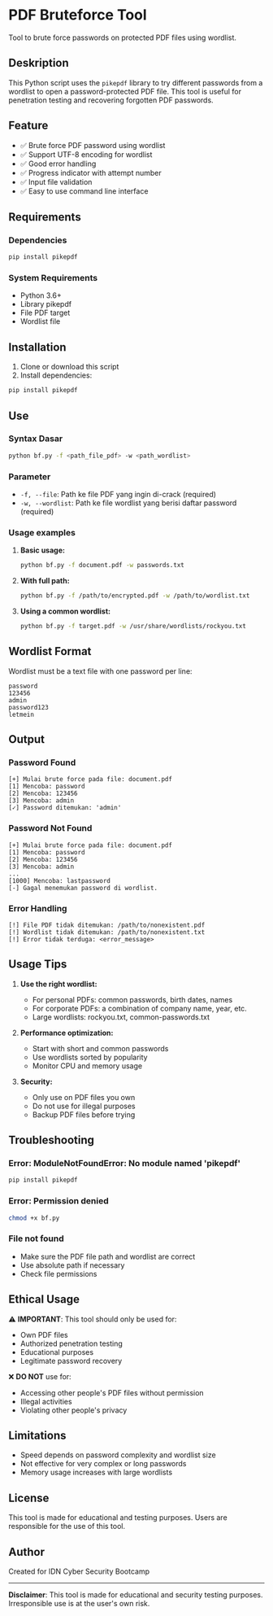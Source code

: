 # PDF Bruteforce Tool

Tool to brute force passwords on protected PDF files using wordlist.

## Deskription

This Python script uses the `pikepdf` library to try different passwords from a wordlist to open a password-protected PDF file. This tool is useful for penetration testing and recovering forgotten PDF passwords.

## Feature

- ✅ Brute force PDF password using wordlist
- ✅ Support UTF-8 encoding for wordlist
- ✅ Good error handling
- ✅ Progress indicator with attempt number
- ✅ Input file validation
- ✅ Easy to use command line interface

## Requirements

### Dependencies
```bash
pip install pikepdf
```

### System Requirements
- Python 3.6+
- Library pikepdf
- File PDF target
- Wordlist file

## Installation

1. Clone or download this script
2. Install dependencies: 
```bash 
pip install pikepdf 
```

## Use

### Syntax Dasar
```bash
python bf.py -f <path_file_pdf> -w <path_wordlist>
```

### Parameter
- `-f, --file`: Path ke file PDF yang ingin di-crack (required)
- `-w, --wordlist`: Path ke file wordlist yang berisi daftar password (required)

### Usage examples

1. **Basic usage:**
   ```bash
   python bf.py -f document.pdf -w passwords.txt
   ```

2. **With full path:**
   ```bash
   python bf.py -f /path/to/encrypted.pdf -w /path/to/wordlist.txt
   ```

3. **Using a common wordlist:**
   ```bash
   python bf.py -f target.pdf -w /usr/share/wordlists/rockyou.txt
   ```

## Wordlist Format

Wordlist must be a text file with one password per line:
```
password
123456
admin
password123
letmein
```

## Output

### Password Found
```
[+] Mulai brute force pada file: document.pdf
[1] Mencoba: password
[2] Mencoba: 123456
[3] Mencoba: admin
[✓] Password ditemukan: 'admin'
```

### Password Not Found
```
[+] Mulai brute force pada file: document.pdf
[1] Mencoba: password
[2] Mencoba: 123456
[3] Mencoba: admin
...
[1000] Mencoba: lastpassword
[-] Gagal menemukan password di wordlist.
```

### Error Handling
```
[!] File PDF tidak ditemukan: /path/to/nonexistent.pdf
[!] Wordlist tidak ditemukan: /path/to/nonexistent.txt
[!] Error tidak terduga: <error_message>
```

## Usage Tips

1. **Use the right wordlist:**
   - For personal PDFs: common passwords, birth dates, names
   - For corporate PDFs: a combination of company name, year, etc.
   - Large wordlists: rockyou.txt, common-passwords.txt

2. **Performance optimization:**
   - Start with short and common passwords
   - Use wordlists sorted by popularity
   - Monitor CPU and memory usage

3. **Security:**
   - Only use on PDF files you own
   - Do not use for illegal purposes
   - Backup PDF files before trying

## Troubleshooting

### Error: ModuleNotFoundError: No module named 'pikepdf'
```bash
pip install pikepdf
```

### Error: Permission denied
```bash
chmod +x bf.py
```

### File not found
- Make sure the PDF file path and wordlist are correct
- Use absolute path if necessary
- Check file permissions

## Ethical Usage

⚠️ **IMPORTANT**: This tool should only be used for:
- Own PDF files
- Authorized penetration testing
- Educational purposes
- Legitimate password recovery

❌ **DO NOT** use for:
- Accessing other people's PDF files without permission
- Illegal activities
- Violating other people's privacy

## Limitations

- Speed ​​depends on password complexity and wordlist size
- Not effective for very complex or long passwords
- Memory usage increases with large wordlists

## License

This tool is made for educational and testing purposes. Users are responsible for the use of this tool.

## Author

Created for IDN Cyber ​​Security Bootcamp

---

**Disclaimer**: This tool is made for educational and security testing purposes. Irresponsible use is at the user's own risk.

